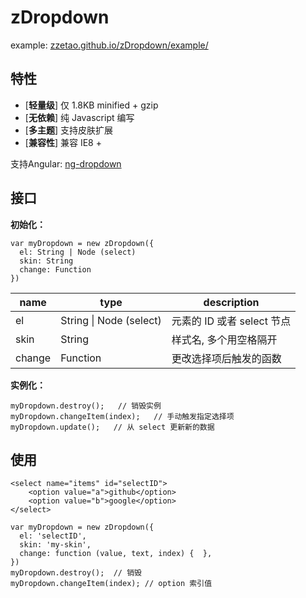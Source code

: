 # zDropdown

example:  [zzetao.github.io/zDropdown/example/](https://zzetao.github.io/zDropdown/example/)

## 特性

- [**轻量级**] 仅 1.8KB minified + gzip
- [**无依赖**] 纯 Javascript 编写
- [**多主题**] 支持皮肤扩展
- [**兼容性**] 兼容 IE8 +




支持Angular: [ng-dropdown](https://github.com/zzetao/ng-dropdown)



## 接口

**初始化：**

```
var myDropdown = new zDropdown({
  el: String | Node (select)
  skin: String
  change: Function
})
```

| name   | type                    | description         |
| ------ | ----------------------- | ------------------- |
| el     | String \| Node (select) | 元素的 ID 或者 select 节点 |
| skin   | String                  | 样式名, 多个用空格隔开        |
| change | Function                | 更改选择项后触发的函数         |



**实例化：**

```
myDropdown.destroy();   // 销毁实例
myDropdown.changeItem(index);   // 手动触发指定选择项
myDropdown.update();   // 从 select 更新新的数据
```



## 使用

```
<select name="items" id="selectID">
	<option value="a">github</option>
	<option value="b">google</option>
</select>

var myDropdown = new zDropdown({
  el: 'selectID',
  skin: 'my-skin',
  change: function (value, text, index) {  },
})
myDropdown.destroy();  // 销毁
myDropdown.changeItem(index); // option 索引值
```

